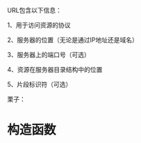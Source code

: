 
URL包含以下信息：

1、用于访问资源的协议

2、服务器的位置（无论是通过IP地址还是域名）

3、服务器上的端口号（可选）

4、资源在服务器目录结构中的位置

5、片段标识符（可选）

栗子：



# 构造函数

```java

```